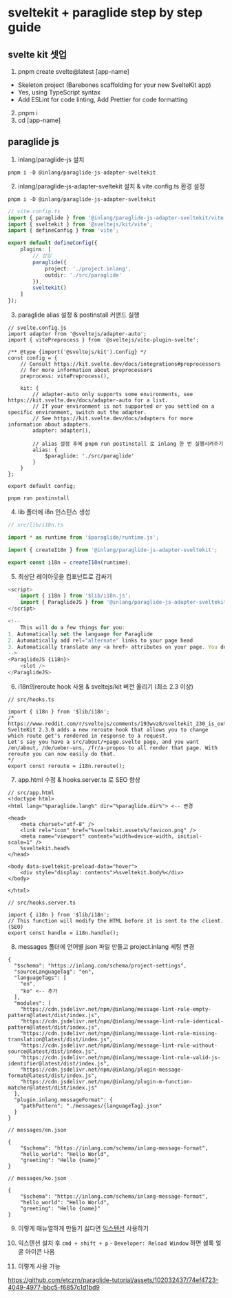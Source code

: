 # sveltekit + paraglide step by step guide

## svelte kit 셋업
1. pnpm create svelte@latest [app-name]
  - Skeleton project (Barebones scaffolding for your new SvelteKit app)
  - Yes, using TypeScript syntax
  - Add ESLint for code linting, Add Prettier for code formatting
2. pnpm i
3. cd [app-name]

## paraglide js
1. inlang/paraglide-js 설치
```
pnpm i -D @inlang/paraglide-js-adapter-sveltekit
```
2. inlang/paraglide-js-adapter-sveltekit 설치 & vite.config.ts 환경 설정
```
pnpm i -D @inlang/paraglide-js-adapter-sveltekit
```

``` ts
// vite.config.ts
import { paraglide } from '@inlang/paraglide-js-adapter-sveltekit/vite';
import { sveltekit } from '@sveltejs/kit/vite';
import { defineConfig } from 'vite';

export default defineConfig({
	plugins: [
		// 삽입
		paraglide({
			project: './project.inlang',
			outdir: './src/paraglide'
		}),
		sveltekit()
	]
});
```
3. paraglide alias 설정 & postinstall 커맨드 실행
```
// svelte.config.js
import adapter from '@sveltejs/adapter-auto';
import { vitePreprocess } from '@sveltejs/vite-plugin-svelte';

/** @type {import('@sveltejs/kit').Config} */
const config = {
	// Consult https://kit.svelte.dev/docs/integrations#preprocessors
	// for more information about preprocessors
	preprocess: vitePreprocess(),

	kit: {
		// adapter-auto only supports some environments, see https://kit.svelte.dev/docs/adapter-auto for a list.
		// If your environment is not supported or you settled on a specific environment, switch out the adapter.
		// See https://kit.svelte.dev/docs/adapters for more information about adapters.
		adapter: adapter(),

		// alias 설정 후에 pnpm run postinstall 로 inlang 한 번 실행시켜주기
		alias: {
			$paraglide: './src/paraglide'
		}
	}
};

export default config;
```

```
pnpm run postinstall
```

4. lib 폴더에 i8n 인스턴스 생성
``` ts
// src/lib/i18n.ts

import * as runtime from '$paraglide/runtime.js';

import { createI18n } from '@inlang/paraglide-js-adapter-sveltekit';

export const i18n = createI18n(runtime);

```

5. 최상단 레이아웃을 <ParaglideJS /> 컴포넌트로 감싸기
``` ts
<script>
	import { i18n } from '$lib/i18n.js';
	import { ParaglideJS } from '@inlang/paraglide-js-adapter-sveltekit';
</script>

<!-- 
	This will do a few things for you:
1. Automatically set the language for Paraglide
2. Automatically add rel="alternate" links to your page head
3. Automatically translate any <a href> attributes on your page. You don't need to change them
-->
<ParaglideJS {i18n}>
	<slot />
</ParaglideJS>

```

6. i18n의reroute hook 사용 & sveltejs/kit 버전 올리기 (최소 2.3 이상)
```
// src/hooks.ts

import { i18n } from '$lib/i18n';
/*
https://www.reddit.com/r/sveltejs/comments/193wvz8/sveltekit_230_is_out_with_a_new_hook/
SvelteKit 2.3.0 adds a new reroute hook that allows you to change which route get's rendered in response to a request.
Let's say you have a src/about/+page.svelte page, and you want /en/about, /de/ueber-uns, /fr/a-propos to all render that page. With reroute you can now easily do that.
*/
export const reroute = i18n.reroute();

```

7. app.html 수정 & hooks.server.ts 로 SEO 향상
```
// src/app.html
<!doctype html>
<html lang="%paraglide.lang%" dir="%paraglide.dir%"> <-- 변경

<head>
	<meta charset="utf-8" />
	<link rel="icon" href="%sveltekit.assets%/favicon.png" />
	<meta name="viewport" content="width=device-width, initial-scale=1" />
	%sveltekit.head%
</head>

<body data-sveltekit-preload-data="hover">
	<div style="display: contents">%sveltekit.body%</div>
</body>

</html>
```

```
// src/hooks.server.ts

import { i18n } from '$lib/i18n';
// This function will modify the HTML before it is sent to the client. (SEO)
export const handle = i18n.handle();
```

8. messages 폴더에 언어별 json 파일 만들고 project.inlang 세팅 변경

```
{
  "$schema": "https://inlang.com/schema/project-settings",
  "sourceLanguageTag": "en",
  "languageTags": [
    "en",
    "ko" <-- 추가
  ],
  "modules": [
    "https://cdn.jsdelivr.net/npm/@inlang/message-lint-rule-empty-pattern@latest/dist/index.js",
    "https://cdn.jsdelivr.net/npm/@inlang/message-lint-rule-identical-pattern@latest/dist/index.js",
    "https://cdn.jsdelivr.net/npm/@inlang/message-lint-rule-missing-translation@latest/dist/index.js",
    "https://cdn.jsdelivr.net/npm/@inlang/message-lint-rule-without-source@latest/dist/index.js",
    "https://cdn.jsdelivr.net/npm/@inlang/message-lint-rule-valid-js-identifier@latest/dist/index.js",
    "https://cdn.jsdelivr.net/npm/@inlang/plugin-message-format@latest/dist/index.js",
    "https://cdn.jsdelivr.net/npm/@inlang/plugin-m-function-matcher@latest/dist/index.js"
  ],
  "plugin.inlang.messageFormat": {
    "pathPattern": "./messages/{languageTag}.json"
  }
}
```

```
// messages/en.json

{
	"$schema": "https://inlang.com/schema/inlang-message-format",
	"hello_world": "Hello World",
	"greeting": "Hello {name}"
}
```

```
// messages/ko.json

{
	"$schema": "https://inlang.com/schema/inlang-message-format",
	"hello_world": "Hello World",
	"greeting": "Hello {name}"
}

```

9. 이렇게 매뉴얼하게 만들기 싫다면 [익스텐션](https://inlang.com/m/dxnzrydw/library-inlang-paraglideJsAdapterSvelteKit#1-add-the-vite-plugin) 사용하기

10. 익스텐션 설치 후 `cmd + shift + p` - `Developer: Reload Window` 하면 셜록 얼굴 아이콘 나옴

11. 이렇게 사용 가능


https://github.com/etczrn/paraglide-tutorial/assets/102032437/74ef4723-4049-4977-bbc5-f6857c1d1bd9


